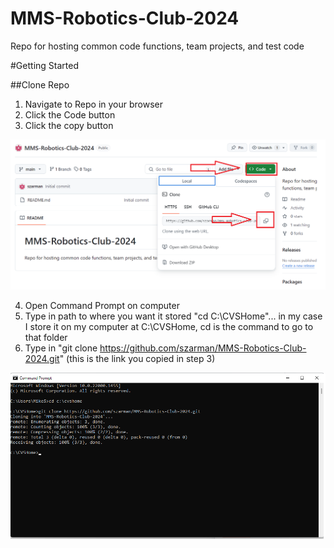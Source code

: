 # MMS-Robotics-Club-2024
Repo for hosting common code functions, team projects, and test code

#Getting Started

##Clone Repo
   1) Navigate to Repo in your browser
   2) Click the Code button
   3) Click the copy button

![Alt text](IMG/clone.png)

   4) Open Command Prompt on computer
   5) Type in path to where you want it stored "cd C:\CVSHome"... in my case I store it on my computer at C:\CVSHome, cd is the command to go to that folder
   6) Type in "git clone https://github.com/szarman/MMS-Robotics-Club-2024.git" (this is the link you copied in step 3)

![Alt text](IMG/command_clone.png)